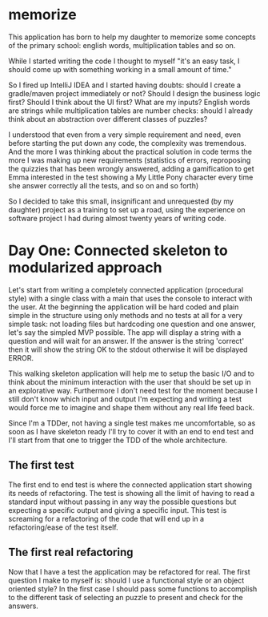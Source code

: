 # memorize

This application has born to help my daughter to memorize 
some concepts of the primary school: english words, multiplication
tables and so on.

While I started writing the code I thought to myself "it's an easy task, I 
should come up with something working in a small amount of time."

So I fired up IntelliJ IDEA and I started having doubts: should I 
create a gradle/maven project immediately or not? Should I design 
the business logic first? Should I think about the UI first?
What are my inputs? English words are strings while multiplication
tables are number checks: should I already think about an abstraction
over different classes of puzzles?

I understood that even from a very simple requirement and need, even 
before starting the put down any code, the complexity was tremendous.
And the more I was thinking about the practical solution in code terms 
the more I was making up new requirements (statistics of errors, 
reproposing the quizzies that has been wrongly answered, adding 
a gamification to get Emma interested in the test showing a My Little 
Pony character every time she answer correctly all the tests, and so on 
and so forth) 

So I decided to take this small, insignificant and unrequested 
(by my daughter) project as a training to set up a road, using the 
experience on software project I had during almost twenty years of
writing code.

# Day One: Connected skeleton to modularized approach  
Let's start from writing a completely connected application (procedural 
style) with a single class with a main that uses the console to interact
with the user. At the beginning the application will be hard coded 
and plain simple in the structure using only methods and no tests at all
for a very simple task: not loading files but hardcoding one question
and one answer, let's say the simpled MVP possible. The app will display
a string with a question and will wait for an answer. If the answer is 
the string 'correct' then it will show the string OK to the stdout 
otherwise it will be displayed ERROR.

This walking skeleton application will help me to setup the basic I/O 
and to think about the minimum interaction with the user that should be 
set up in an explorative way. Furthermore I don't need test for the moment 
because I still don't know which input and output I'm expecting and 
writing a test would force me to imagine and shape them without any 
real life feed back. 

Since I'm a TDDer, not having a single test makes me uncomfortable, so 
as soon as I have skeleton ready I'll try to cover it with an end to 
end test and I'll start from that one to trigger the TDD of the whole 
architecture.

## The first test
The first end to end test is where the connected application start 
showing its needs of refactoring. The test is showing all the limit
of having to read a standard input without passing in any way the 
possible questions but expecting a specific output and giving a 
specific input. This test is screaming for a refactoring of the code 
that will end up in a refactoring/ease of the test itself.

## The first real refactoring
Now that I have a test the application may be refactored for real. 
The first question I make to myself is: should I use a functional style
or an object oriented style? In the first case I should pass some 
functions to accomplish to the different task of selecting an 
puzzle to present and check for the answers.

    
 